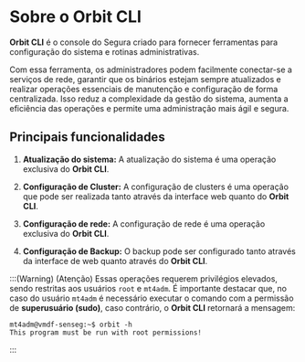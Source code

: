 # Sobre o Orbit CLI

**Orbit CLI** é o console do Segura criado para fornecer ferramentas para configuração do sistema e rotinas administrativas. 

Com essa ferramenta, os administradores podem facilmente conectar-se a serviços de rede, garantir que os binários estejam sempre atualizados e realizar operações essenciais de manutenção e configuração de forma centralizada. Isso reduz a complexidade da gestão do sistema, aumenta a eficiência das operações e permite uma administração mais ágil e segura.

## Principais funcionalidades

1. **Atualização do sistema:** A atualização do sistema é uma operação exclusiva do **Orbit CLI**.

1. **Configuração de Cluster:** A configuração de clusters é uma operação que pode ser realizada tanto através da interface web quanto do **Orbit CLI**. 

1. **Configuração de rede:** A configuração de rede é uma operação exclusiva do **Orbit CLI**.

1. **Configuração de Backup:** O backup pode ser configurado tanto através da interface de web quanto através do **Orbit CLI**.

:::(Warning) (Atenção)
Essas operações requerem privilégios elevados, sendo restritas aos usuários `root` e `mt4adm`. É importante destacar que, no caso do usuário `mt4adm` é necessário executar o comando com a permissão de **superusuário (sudo)**, caso contrário, o **Orbit CLI** retornará a mensagem:
```
mt4adm@vmdf-senseg:~$ orbit -h
This program must be run with root permissions!
```
:::


